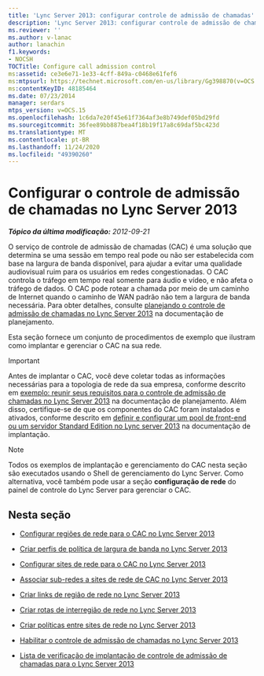 ```yaml
---
title: 'Lync Server 2013: configurar controle de admissão de chamadas'
description: 'Lync Server 2013: configurar controle de admissão de chamadas.'
ms.reviewer: ''
ms.author: v-lanac
author: lanachin
f1.keywords:
- NOCSH
TOCTitle: Configure call admission control
ms:assetid: ce3e6e71-1e33-4cff-849a-c0468e61fef6
ms:mtpsurl: https://technet.microsoft.com/en-us/library/Gg398870(v=OCS.15)
ms:contentKeyID: 48185464
ms.date: 07/23/2014
manager: serdars
mtps_version: v=OCS.15
ms.openlocfilehash: 1c6da7e20f45e61f7364af3e8b749def05bd29fd
ms.sourcegitcommit: 36fee89bb887bea4f18b19f17a8c69daf5bc423d
ms.translationtype: MT
ms.contentlocale: pt-BR
ms.lasthandoff: 11/24/2020
ms.locfileid: "49390260"
---
```

# <a name="configure-call-admission-control-in-lync-server-2013"></a>Configurar o controle de admissão de chamadas no Lync Server 2013

<div data-xmlns="http://www.w3.org/1999/xhtml">

<div class="topic" data-xmlns="http://www.w3.org/1999/xhtml" data-msxsl="urn:schemas-microsoft-com:xslt" data-cs="https://msdn.microsoft.com/">

<div data-asp="https://msdn2.microsoft.com/asp">



</div>

<div id="mainSection">

<div id="mainBody">

<span> </span>

_**Tópico da última modificação:** 2012-09-21_

O serviço de controle de admissão de chamadas (CAC) é uma solução que determina se uma sessão em tempo real pode ou não ser estabelecida com base na largura de banda disponível, para ajudar a evitar uma qualidade audiovisual ruim para os usuários em redes congestionadas. O CAC controla o tráfego em tempo real somente para áudio e vídeo, e não afeta o tráfego de dados. O CAC pode rotear a chamada por meio de um caminho de Internet quando o caminho de WAN padrão não tem a largura de banda necessária. Para obter detalhes, consulte [planejando o controle de admissão de chamadas no Lync Server 2013](lync-server-2013-planning-for-call-admission-control.md) na documentação de planejamento.

Esta seção fornece um conjunto de procedimentos de exemplo que ilustram como implantar e gerenciar o CAC na sua rede.

<div>


> [!IMPORTANT]  
> Antes de implantar o CAC, você deve coletar todas as informações necessárias para a topologia de rede da sua empresa, conforme descrito em <A href="lync-server-2013-example-of-gathering-your-requirements-for-call-admission-control.md">exemplo: reunir seus requisitos para o controle de admissão de chamadas no Lync Server 2013</A> na documentação de planejamento. Além disso, certifique-se de que os componentes do CAC foram instalados e ativados, conforme descrito em <A href="lync-server-2013-define-and-configure-a-front-end-pool-or-standard-edition-server.md">definir e configurar um pool de front-end ou um servidor Standard Edition no Lync server 2013</A> na documentação de implantação.



</div>

<div>


> [!NOTE]  
> Todos os exemplos de implantação e gerenciamento do CAC nesta seção são executados usando o Shell de gerenciamento do Lync Server. Como alternativa, você também pode usar a seção <STRONG>configuração de rede</STRONG> do painel de controle do Lync Server para gerenciar o CAC.



</div>

<div>

## <a name="in-this-section"></a>Nesta seção

  - [Configurar regiões de rede para o CAC no Lync Server 2013](lync-server-2013-configure-network-regions-for-cac.md)

  - [Criar perfis de política de largura de banda no Lync Server 2013](lync-server-2013-create-bandwidth-policy-profiles.md)

  - [Configurar sites de rede para o CAC no Lync Server 2013](lync-server-2013-configure-network-sites-for-cac.md)

  - [Associar sub-redes a sites de rede de CAC no Lync Server 2013](lync-server-2013-associate-subnets-with-network-sites-for-cac.md)

  - [Criar links de região de rede no Lync Server 2013](lync-server-2013-create-network-region-links.md)

  - [Criar rotas de interregião de rede no Lync Server 2013](lync-server-2013;-create-network-interregion-routes.md)

  - [Criar políticas entre sites de rede no Lync Server 2013](lync-server-2013-create-network-intersite-policies.md)

  - [Habilitar o controle de admissão de chamadas no Lync Server 2013](lync-server-2013-enable-call-admission-control.md)

  - [Lista de verificação de implantação de controle de admissão de chamadas para o Lync Server 2013](lync-server-2013-call-admission-control-deployment-checklist.md)

</div>

</div>

<span> </span>

</div>

</div>

</div>

